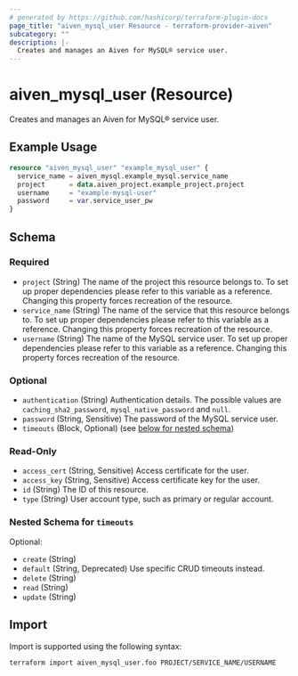 ```yaml
---
# generated by https://github.com/hashicorp/terraform-plugin-docs
page_title: "aiven_mysql_user Resource - terraform-provider-aiven"
subcategory: ""
description: |-
  Creates and manages an Aiven for MySQL® service user.
---
```


# aiven_mysql_user (Resource)

Creates and manages an Aiven for MySQL® service user.

## Example Usage

```terraform
resource "aiven_mysql_user" "example_mysql_user" {
  service_name = aiven_mysql.example_mysql.service_name
  project      = data.aiven_project.example_project.project
  username     = "example-mysql-user"
  password     = var.service_user_pw
}
```

<!-- schema generated by tfplugindocs -->
## Schema

### Required

- `project` (String) The name of the project this resource belongs to. To set up proper dependencies please refer to this variable as a reference. Changing this property forces recreation of the resource.
- `service_name` (String) The name of the service that this resource belongs to. To set up proper dependencies please refer to this variable as a reference. Changing this property forces recreation of the resource.
- `username` (String) The name of the MySQL service user. To set up proper dependencies please refer to this variable as a reference. Changing this property forces recreation of the resource.

### Optional

- `authentication` (String) Authentication details. The possible values are `caching_sha2_password`, `mysql_native_password` and `null`.
- `password` (String, Sensitive) The password of the MySQL service user.
- `timeouts` (Block, Optional) (see [below for nested schema](#nestedblock--timeouts))

### Read-Only

- `access_cert` (String, Sensitive) Access certificate for the user.
- `access_key` (String, Sensitive) Access certificate key for the user.
- `id` (String) The ID of this resource.
- `type` (String) User account type, such as primary or regular account.

<a id="nestedblock--timeouts"></a>
### Nested Schema for `timeouts`

Optional:

- `create` (String)
- `default` (String, Deprecated) Use specific CRUD timeouts instead.
- `delete` (String)
- `read` (String)
- `update` (String)

## Import

Import is supported using the following syntax:

```shell
terraform import aiven_mysql_user.foo PROJECT/SERVICE_NAME/USERNAME
```
